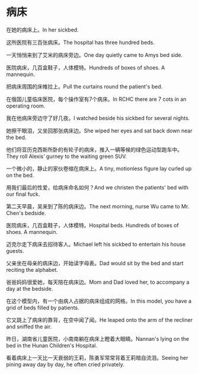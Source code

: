 # 病床

<p><span class="chinese">在她的病床上。</span><span class="english">In her sickbed.</span></p>

<p><span class="chinese">这所医院有三百张病床。</span><span class="english">The hospital has three hundred beds.</span></p>

<p><span class="chinese">一天悄悄来到了艾米的病床旁边。</span><span class="english">One day quietly came to Amys bed side.</span></p>

<p><span class="chinese">医院病床，几百盒鞋子，人体模特。</span><span class="english">Hundreds of boxes of shoes. A mannequin.</span></p>

<p><span class="chinese">把病床周围的床帷拉上。</span><span class="english">Pull the curtains round the patient's bed.</span></p>

<p><span class="chinese">在俄国儿童临床医院，每个操作室有7个病床。</span><span class="english">In RCHC there are 7 cots in an operating room.</span></p>

<p><span class="chinese">我在他病床旁边守了好几夜。</span><span class="english">I watched beside his sickbed for several nights.</span></p>

<p><span class="chinese">她擦干眼泪，又坐回那张病床边。</span><span class="english">She wiped her eyes and sat back down near the bed.</span></p>

<p><span class="chinese">他们将亚历克西斯所卧的有轮子的病床，推入一辆等候的绿色运动型跑车中。</span><span class="english">They roll Alexis’ gurney to the waiting green SUV.</span></p>

<p><span class="chinese">一个微小的，静止的家伙卷缩在病床上。</span><span class="english">A tiny, motionless figure lay curled up on the bed.</span></p>

<p><span class="chinese">用我们最后的性爱，给病床命名如何？</span><span class="english">And we christen the patients' bed with our final fuck.</span></p>

<p><span class="chinese">第二天早晨，吴来到了陈的病床边。</span><span class="english">The next morning, nurse Wu came to Mr. Chen's bedside.</span></p>

<p><span class="chinese">医院病床，几百盒鞋子，人体模特。</span><span class="english">Hospital beds. Hundreds of boxes of shoes. A mannequin.</span></p>

<p><span class="chinese">迈克尔走下病床去招待客人。</span><span class="english">Michael left his sickbed to entertain his house guests.</span></p>

<p><span class="chinese">父亲坐在母亲的病床边，开始读字母表。</span><span class="english">Dad would sit by the bed and start reciting the alphabet.</span></p>

<p><span class="chinese">爸爸妈妈很爱她，每天陪在病床边。</span><span class="english">Mom and Dad loved her, to accompany a day at the bedside.</span></p>

<p><span class="chinese">在这个模型内，有一个由病人占据的病床组成的网格。</span><span class="english">In this model, you have a grid of beds filled by patients.</span></p>

<p><span class="chinese">它又跳上了病床的靠背，在空中闻了闻。</span><span class="english">He leaped onto the arm of the recliner and sniffed the air.</span></p>

<p><span class="chinese">昨日，湖南省儿童医院，小南南躺在病床上瞪着大眼睛。</span><span class="english">Nannan's lying on the bed in the Hunan Children's Hospital.</span></p>

<p><span class="chinese">看着病床上一天比一天衰弱的王莉，陈勇军常常背着王莉暗自流泪。</span><span class="english">Seeing her pining away day by day, he often cried privately.</span></p>

